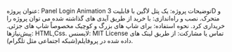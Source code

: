 عنوان پروژه: Panel Login Animation
توضیحات پروژه: یک پتل لاگین با قابلیت 3D و متحرک.
نصب و راه‌اندازی: با خرید از طریق آیدی های گذاشته شده می توان پروژه را خریداری کرد.
نحوه استفاده: برای شاپ های بزرگ و کوچیک مخصوصاً شاپ های جزئی.
پیش‌نیازها: HTML,Css.
لایسنس: MIT License
تماس یا مشارکت: از طریق لینک های داده شده در پروفایلم(شبکه اجتماعی مثل تلگرام).
